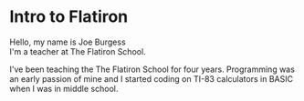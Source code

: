 <h1>Intro to Flatiron</h1>
Hello, my name is Joe Burgess
<br>
I'm a teacher at The Flatiron School.
<p>
I've been teaching the The Flatiron School for four years. 
Programming was an early passion of mine and I started
coding on TI-83 calculators in BASIC when I was in middle 
school. 
<p>